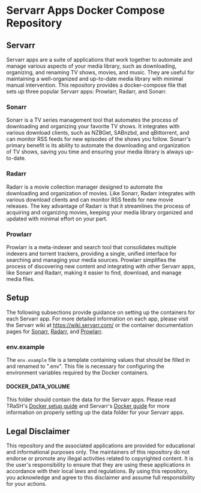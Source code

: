 # Servarr Apps Docker Compose Repository

## Servarr

Servarr apps are a suite of applications that work together to automate and manage various aspects of your media library, such as downloading, organizing, and renaming TV shows, movies, and music. They are useful for maintaining a well-organized and up-to-date media library with minimal manual intervention. This repository provides a docker-compose file that sets up three popular Servarr apps: Prowlarr, Radarr, and Sonarr.

### Sonarr

Sonarr is a TV series management tool that automates the process of downloading and organizing your favorite TV shows. It integrates with various download clients, such as NZBGet, SABnzbd, and qBittorrent, and can monitor RSS feeds for new episodes of the shows you follow. Sonarr's primary benefit is its ability to automate the downloading and organization of TV shows, saving you time and ensuring your media library is always up-to-date.

### Radarr

Radarr is a movie collection manager designed to automate the downloading and organization of movies. Like Sonarr, Radarr integrates with various download clients and can monitor RSS feeds for new movie releases. The key advantage of Radarr is that it streamlines the process of acquiring and organizing movies, keeping your media library organized and updated with minimal effort on your part.

### Prowlarr

Prowlarr is a meta-indexer and search tool that consolidates multiple indexers and torrent trackers, providing a single, unified interface for searching and managing your media sources. Prowlarr simplifies the process of discovering new content and integrating with other Servarr apps, like Sonarr and Radarr, making it easier to find, download, and manage media files.

## Setup

The following subsections provide guidance on setting up the containers for each Servarr app. For more detailed information on each app, please visit the Servarr wiki at https://wiki.servarr.com/ or the container documentation pages for [Sonarr](https://docs.linuxserver.io/images/docker-sonarr), [Radarr](https://docs.linuxserver.io/images/docker-radarr), and [Prowlarr](https://docs.linuxserver.io/images/docker-prowlarr).

### env.example

The `env.example` file is a template containing values that should be filled in and renamed to ".env". This file is necessary for configuring the environment variables required by the Docker containers.

#### DOCKER_DATA_VOLUME

This folder should contain the data for the Servarr apps. Please read TRaSH's [Docker setup guide](https://trash-guides.info/Hardlinks/How-to-setup-for/Docker/) and Servarr's [Docker guide](https://wiki.servarr.com/docker-guide) for more information on properly setting up the data folder for your Servarr apps.

## Legal Disclaimer

This repository and the associated applications are provided for educational and informational purposes only. The maintainers of this repository do not endorse or promote any illegal activities related to copyrighted content. It is the user's responsibility to ensure that they are using these applications in accordance with their local laws and regulations. By using this repository, you acknowledge and agree to this disclaimer and assume full responsibility for your actions.
